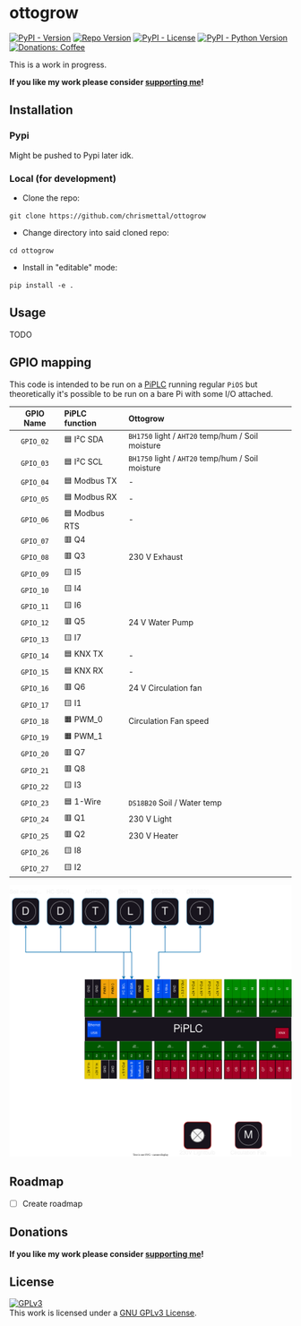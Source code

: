 # ottogrow <!-- omit in toc -->

[![PyPI - Version](https://img.shields.io/pypi/v/ottogrow?style=flat-square)](https://pypi.org/project/ottogrow/)
[![Repo Version](https://img.shields.io/github/v/tag/chrismettal/ottogrow?label=RepoVersion&style=flat-square)](https://github.com/Chrismettal/ottogrow)
[![PyPI - License](https://img.shields.io/pypi/l/ottogrow?style=flat-square)](https://pypi.org/project/ottogrow/)
[![PyPI - Python Version](https://img.shields.io/pypi/pyversions/ottogrow?style=flat-square)](https://pypi.org/project/ottogrow/)
[![Donations: Coffee](https://img.shields.io/badge/donations-Coffee-brown?style=flat-square)](https://github.com/Chrismettal#donations)

This is a work in progress.

**If you like my work please consider [supporting me](https://github.com/Chrismettal#donations)!**

## Installation

### Pypi

Might be pushed to Pypi later idk.

### Local (for development)

- Clone the repo:

`git clone https://github.com/chrismettal/ottogrow`

- Change directory into said cloned repo:

`cd ottogrow`

- Install in "editable" mode:

`pip install -e .`

## Usage

TODO

## GPIO mapping

This code is intended to be run on a [PiPLC](https://github.com/chrismettal/piplc) running regular `PiOS` but theoretically it's possible to be run on a bare Pi with some I/O attached.

| GPIO Name | PiPLC function           | Ottogrow                                          |
| :-------: | :----------------------- | :------------------------------------------------ |
| `GPIO_02` | :blue_square: I²C SDA    | `BH1750` light / `AHT20` temp/hum / Soil moisture |
| `GPIO_03` | :blue_square: I²C SCL    | `BH1750` light / `AHT20` temp/hum / Soil moisture |
| `GPIO_04` | :blue_square: Modbus TX  | -                                                 |
| `GPIO_05` | :blue_square: Modbus RX  | -                                                 |
| `GPIO_06` | :blue_square: Modbus RTS | -                                                 |
| `GPIO_07` | :red_square: Q4          |                                                   |
| `GPIO_08` | :red_square: Q3          | 230 V Exhaust                                     |
| `GPIO_09` | :yellow_square: I5       |                                                   |
| `GPIO_10` | :yellow_square: I4       |                                                   |
| `GPIO_11` | :yellow_square: I6       |                                                   |
| `GPIO_12` | :red_square: Q5          | 24 V Water Pump                                   |
| `GPIO_13` | :yellow_square: I7       |                                                   |
| `GPIO_14` | :blue_square: KNX TX     | -                                                 |
| `GPIO_15` | :blue_square: KNX RX     | -                                                 |
| `GPIO_16` | :red_square: Q6          | 24 V Circulation fan                              |
| `GPIO_17` | :yellow_square: I1       |                                                   |
| `GPIO_18` | :orange_square: PWM_0    | Circulation Fan speed                             |
| `GPIO_19` | :orange_square: PWM_1    |                                                   |
| `GPIO_20` | :red_square: Q7          |                                                   |
| `GPIO_21` | :red_square: Q8          |                                                   |
| `GPIO_22` | :yellow_square: I3       |                                                   |
| `GPIO_23` | :blue_square: 1-Wire     | `DS18B20` Soil / Water temp                       |
| `GPIO_24` | :red_square: Q1          | 230 V Light                                       |
| `GPIO_25` | :red_square: Q2          | 230 V Heater                                      |
| `GPIO_26` | :yellow_square: I8       |                                                   |
| `GPIO_27` | :yellow_square: I2       |                                                   |

![Schematic](/doc/PiPLC_Testboard.drawio.svg)

## Roadmap

- [ ] Create roadmap

## Donations

**If you like my work please consider [supporting me](https://github.com/Chrismettal#donations)!**

## License

 <a rel="GPLlicense" href="https://www.gnu.org/licenses/gpl-3.0.html"><img alt="GPLv3" style="border-width:0" src="https://www.gnu.org/graphics/gplv3-or-later.png" /></a><br />This work is licensed under a <a rel="GPLlicense" href="https://www.gnu.org/licenses/gpl-3.0.html">GNU GPLv3 License</a>.
